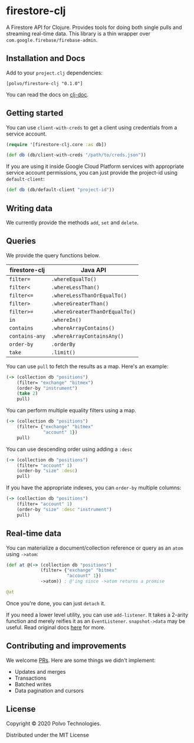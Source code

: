 # firestore-clj

A Firestore API for Clojure. Provides tools for doing both single pulls and streaming real-time data.
This library is a thin wrapper over `com.google.firebase/firebase-admin`.

## Installation and Docs

Add to your `project.clj` dependencies:

```[polvo/firestore-clj "0.1.0"]```

You can read the docs on [clj-doc]().

## Getting started
You can use `client-with-creds` to get a client using credentials from a service account.

```clojure
(require '[firestore-clj.core :as db])

(def db (db/client-with-creds "/path/to/creds.json"))
```

If you are using it inside Google Cloud Platform services with appropriate service account permissions, 
you can just provide the project-id using `default-client`:

```clojure
(def db (db/default-client "project-id"))
```

## Writing data

We currently provide the methods `add`, `set` and `delete`.

## Queries

We provide the query functions below. 

| firestore-clj | Java API |
| --- | --- |
| `filter=` | `.whereEqualTo()` |
| `filter<` | `.whereLessThan()` |
| `filter<=` | `.whereLessThanOrEqualTo()` |
| `filter>` | `.whereGreaterThan()` |
| `filter>=` | `.whereGreaterThanOrEqualTo()` |
| `in` | `.whereIn() ` |
| `contains` | `.whereArrayContains() ` |
| `contains-any` | `.whereArrayContainsAny() ` |
| `order-by` | `.orderBy` |
| `take` | `.limit()` |

You can use `pull` to fetch the results as a map. Here's an example:

```clojure
(-> (collection db "positions")
    (filter= "exchange" "bitmex") 
    (order-by "instrument")
    (take 2)
    pull)
``` 

You can perform multiple equality filters using a map.

```clojure
(-> (collection db "positions")
    (filter= {"exchange" "bitmex" 
              "account" 1}) 
    pull)
```

You can use descending order using adding a `:desc`

```clojure
(-> (collection db "positions")
    (filter= "account" 1)
    (order-by "size" :desc) 
    pull)
```

If you have the appropriate indexes, you can `order-by` multiple columns:

```clojure
(-> (collection db "positions")
    (filter= "account" 1)
    (order-by "size" :desc "instrument") 
    pull)
```

## Real-time data

You can materialize a document/collection reference or query as an `atom` using `->atom`:

```clojure
(def at @(-> (collection db "positions")
             (filter= {"exchange" "bitmex" 
                       "account" 1}) 
             ->atom)) ; @'ing since ->atom returns a promise

@at
```

Once you're done, you can just `detach` it.

If you need a lower level utility, you can use `add-listener`. It takes a 2-arity function and merely reifies it
as an `EventListener`. `snapshot->data` may be useful. Read original docs [here](https://firebase.google.com/docs/firestore/query-data/listen#events-local-changes) 
for more.

## Contributing and improvements

We welcome [PRs](https://github.com/polvotech/firestore-clj/compare). Here are some things we didn't implement:

* Updates and merges
* Transactions
* Batched writes
* Data pagination and cursors

## License

Copyright © 2020 Polvo Technologies. 

Distributed under the MIT License